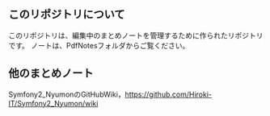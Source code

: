 ## このリポジトリについて

このリポジトリは、編集中のまとめノートを管理するために作られたリポジトリです。
ノートは、PdfNotesフォルダからご覧ください。


## 他のまとめノート
Symfony2_NyumonのGitHubWiki，https://github.com/Hiroki-IT/Symfony2_Nyumon/wiki
